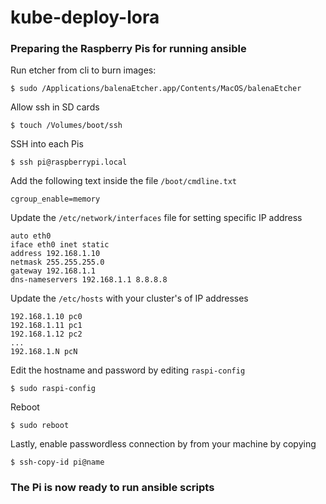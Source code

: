 # kube-deploy-lora
### Preparing the Raspberry Pis for running ansible

Run etcher from cli to burn images:
```
$ sudo /Applications/balenaEtcher.app/Contents/MacOS/balenaEtcher
```

Allow ssh in SD cards
```
$ touch /Volumes/boot/ssh
```

SSH into each Pis
```
$ ssh pi@raspberrypi.local
```

Add the following text inside the file `/boot/cmdline.txt`
```
cgroup_enable=memory
```

Update the `/etc/network/interfaces` file for setting specific IP address
```
auto eth0
iface eth0 inet static
address 192.168.1.10
netmask 255.255.255.0
gateway 192.168.1.1
dns-nameservers 192.168.1.1 8.8.8.8
```

Update the `/etc/hosts` with your cluster's of IP addresses
```
192.168.1.10 pc0
192.168.1.11 pc1
192.168.1.12 pc2
...
192.168.1.N pcN
```

Edit the hostname and password by editing `raspi-config`
```
$ sudo raspi-config
```

Reboot
```
$ sudo reboot
```

Lastly, enable passwordless connection by from your machine by copying 
```
$ ssh-copy-id pi@name
```

### The Pi is now ready to run ansible scripts
